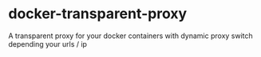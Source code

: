 # docker-transparent-proxy
A transparent proxy for your docker containers with dynamic proxy switch depending your urls / ip

